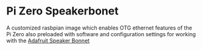 # Pi Zero Speakerbonet

A customized rasbpian image which enables OTG ethernet features of the Pi Zero
also preloaded with software and configuration settings for working with the
[Adafruit Speaker Bonnet](https://learn.adafruit.com/adafruit-speaker-bonnet-for-raspberry-pi/)
